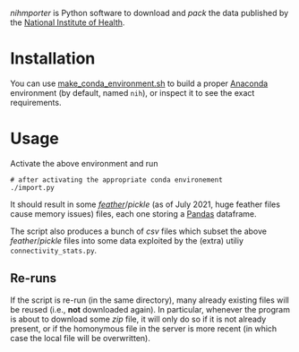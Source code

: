 *nihmporter* is Python software to download and *pack* the data published by the [National Institute of Health](https://exporter.nih.gov/).

# Installation

You can use [make\_conda\_environment.sh](https://github.com/manuvazquez/nihmporter/blob/master/make_conda_environment.sh) to build a proper [Anaconda](https://anaconda.org/) environment (by default, named `nih`), or inspect it to see the exact requirements.

# Usage

Activate the above environment and run

```
# after activating the appropriate conda environement
./import.py
```

It should result in some [*feather*](https://arrow.apache.org/docs/python/feather.html)/*pickle* (as of July 2021, huge feather files cause memory issues) files, each one storing a [Pandas](https://pandas.pydata.org/) dataframe.

The script also produces a bunch of *csv* files which subset the above *feather*/*pickle* files into some data exploited by the (extra) utiliy `connectivity_stats.py`.


## Re-runs

If the script is re-run (in the same directory), many already existing files will be reused (i.e., **not** downloaded again). In particular, whenever the program is about to download some *zip* file, it will only do so if it is not already present, or if the homonymous file in the server is more recent (in which case the local file will be overwritten).